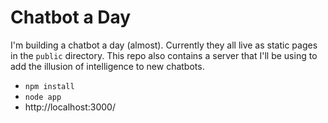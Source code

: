 Chatbot a Day
============

I'm building a chatbot a day (almost). Currently they all live as static pages in the `public` directory. This repo also contains a server that I'll be using to add the illusion of intelligence to new chatbots.

* `npm install`
* `node app`
* http://localhost:3000/
